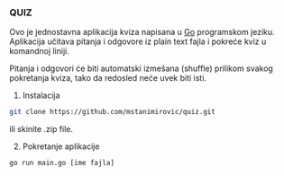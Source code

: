 ### QUIZ

Ovo je jednostavna aplikacija kviza napisana u [Go](https://golang.org/) programskom jeziku. Aplikacija učitava pitanja i odgovore iz plain text fajla i pokreće kviz u komandnoj liniji.

Pitanja i odgovori će biti automatski izmešana (shuffle) prilikom svakog pokretanja kviza, tako da redosled neće uvek biti isti.

1. Instalacija
```sh
git clone https://github.com/mstanimirovic/quiz.git
```
ili skinite .zip file.

2. Pokretanje aplikacije
```sh
go run main.go [ime fajla]
```
